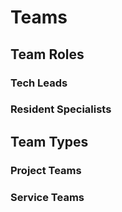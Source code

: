 # Teams
## Team Roles
### Tech Leads
### Resident Specialists
## Team Types
### Project Teams
### Service Teams